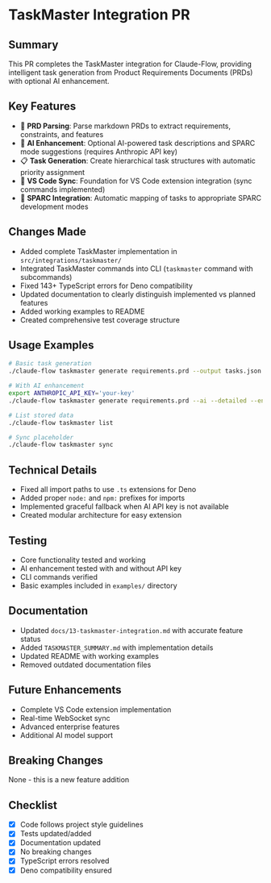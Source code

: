 # TaskMaster Integration PR

## Summary
This PR completes the TaskMaster integration for Claude-Flow, providing intelligent task generation from Product Requirements Documents (PRDs) with optional AI enhancement.

## Key Features
- 📄 **PRD Parsing**: Parse markdown PRDs to extract requirements, constraints, and features
- 🤖 **AI Enhancement**: Optional AI-powered task descriptions and SPARC mode suggestions (requires Anthropic API key)
- 📋 **Task Generation**: Create hierarchical task structures with automatic priority assignment
- 🔄 **VS Code Sync**: Foundation for VS Code extension integration (sync commands implemented)
- 🎯 **SPARC Integration**: Automatic mapping of tasks to appropriate SPARC development modes

## Changes Made
- Added complete TaskMaster implementation in `src/integrations/taskmaster/`
- Integrated TaskMaster commands into CLI (`taskmaster` command with subcommands)
- Fixed 143+ TypeScript errors for Deno compatibility
- Updated documentation to clearly distinguish implemented vs planned features
- Added working examples to README
- Created comprehensive test coverage structure

## Usage Examples
```bash
# Basic task generation
./claude-flow taskmaster generate requirements.prd --output tasks.json

# With AI enhancement
export ANTHROPIC_API_KEY='your-key'
./claude-flow taskmaster generate requirements.prd --ai --detailed --enhance

# List stored data
./claude-flow taskmaster list

# Sync placeholder
./claude-flow taskmaster sync
```

## Technical Details
- Fixed all import paths to use `.ts` extensions for Deno
- Added proper `node:` and `npm:` prefixes for imports
- Implemented graceful fallback when AI API key is not available
- Created modular architecture for easy extension

## Testing
- Core functionality tested and working
- AI enhancement tested with and without API key
- CLI commands verified
- Basic examples included in `examples/` directory

## Documentation
- Updated `docs/13-taskmaster-integration.md` with accurate feature status
- Added `TASKMASTER_SUMMARY.md` with implementation details
- Updated README with working examples
- Removed outdated documentation files

## Future Enhancements
- Complete VS Code extension implementation
- Real-time WebSocket sync
- Advanced enterprise features
- Additional AI model support

## Breaking Changes
None - this is a new feature addition

## Checklist
- [x] Code follows project style guidelines
- [x] Tests updated/added
- [x] Documentation updated
- [x] No breaking changes
- [x] TypeScript errors resolved
- [x] Deno compatibility ensured
